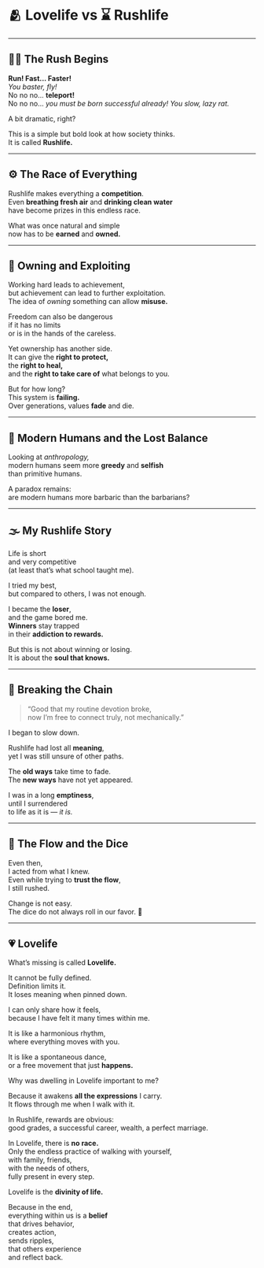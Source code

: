 # 🫂 **Lovelife** vs ⌛ **Rushlife**

---

## 🏃‍♂️ **The Rush Begins**

**Run! Fast... Faster!**  
*You baster, fly!*  
No no no... **teleport!**  
No no no... *you must be born successful already! You slow, lazy rat.*  

A bit dramatic, right?  

This is a simple but bold look at how society thinks.  
It is called **Rushlife.**

---

## ⚙️ **The Race of Everything**

Rushlife makes everything a **competition**.  
Even **breathing fresh air** and **drinking clean water**  
have become prizes in this endless race.  

What was once natural and simple  
now has to be **earned** and **owned.**

---

## 🧱 **Owning and Exploiting**

Working hard leads to achievement,  
but achievement can lead to further exploitation.  
The idea of *owning* something can allow **misuse.**  

Freedom can also be dangerous  
if it has no limits  
or is in the hands of the careless.  

Yet ownership has another side.  
It can give the **right to protect,**  
the **right to heal,**  
and the **right to take care of** what belongs to you.  

But for how long?  
This system is **failing.**  
Over generations, values **fade** and die.

---

## 🧬 **Modern Humans and the Lost Balance**

Looking at *anthropology,*  
modern humans seem more **greedy** and **selfish**  
than primitive humans.  

A paradox remains:  
are modern humans more barbaric than the barbarians?

---

## 🌫️ **My Rushlife Story**

Life is short  
and very competitive  
(at least that’s what school taught me).  

I tried my best,  
but compared to others, I was not enough.  

I became the **loser**,  
and the game bored me.  
**Winners** stay trapped  
in their **addiction to rewards.**  

But this is not about winning or losing.  
It is about the **soul that knows.**

---

## 🔗 **Breaking the Chain**

> “Good that my routine devotion broke,  
> now I’m free to connect truly, not mechanically.”  

I began to slow down.  

Rushlife had lost all **meaning**,  
yet I was still unsure of other paths.  

The **old ways** take time to fade.  
The **new ways** have not yet appeared.  

I was in a long **emptiness**,  
until I surrendered  
to life as it is — *it is.*

---

## 🌊 **The Flow and the Dice**

Even then,  
I acted from what I knew.  
Even while trying to **trust the flow**,  
I still rushed.  

Change is not easy.  
The dice do not always roll in our favor. 🎲

---

## 💗 **Lovelife**

What’s missing is called **Lovelife.**  

It cannot be fully defined.  
Definition limits it.  
It loses meaning when pinned down.  

I can only share how it feels,  
because I have felt it many times within me.  

It is like a harmonious rhythm,  
where everything moves with you.  

It is like a spontaneous dance,  
or a free movement that just **happens.**  

Why was dwelling in Lovelife important to me?  

Because it awakens **all the expressions** I carry.  
It flows through me when I walk with it.  

In Rushlife, rewards are obvious:  
good grades, a successful career, wealth, a perfect marriage.  

In Lovelife, there is **no race.**  
Only the endless practice of walking with yourself,  
with family, friends,  
with the needs of others,  
fully present in every step.  

Lovelife is the **divinity of life.**  

Because in the end,  
everything within us is a **belief**  
that drives behavior,  
creates action,  
sends ripples,  
that others experience  
and reflect back.